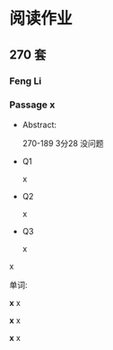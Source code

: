 # 阅读作业

## 270 套

### Feng Li

### Passage x

- Abstract:

  270-189 3分28 没问题

- Q1

  x

- Q2

  x

- Q3

  x

x

单词:

**x** x

**x** x

**x** x